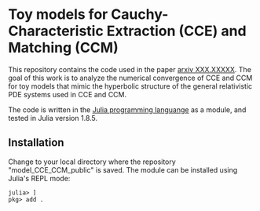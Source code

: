 # Toy models for Cauchy-Characteristic Extraction (CCE) and Matching (CCM)
 
This repository contains the code used in the paper [arxiv XXX.XXXXX](...).
The goal of this work is to analyze the numerical convergence of CCE and CCM
for toy models that mimic the hyperbolic structure of the general relativistic PDE systems
used in CCE and CCM.

The code is written in the [Julia programming languange](https://julialang.org/) as a module,
and tested in Julia version 1.8.5.

## Installation

Change to your local directory where the repository "model_CCE_CCM_public" is
saved. The module can be installed using Julia's REPL mode:
```
julia> ]
pkg> add .
```
